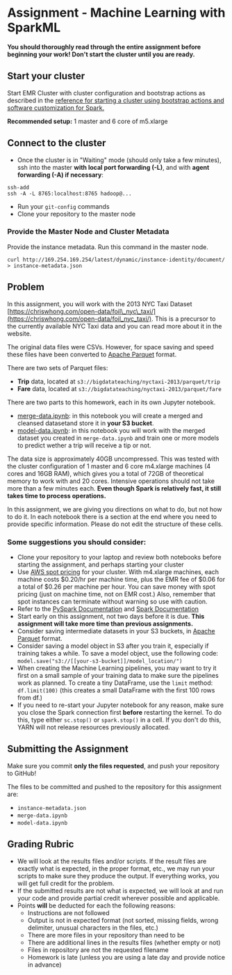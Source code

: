 # Assignment - Machine Learning with SparkML

**You should thoroughly read through the entire assignment before beginning your work! Don't start the cluster until you are ready.**

## Start your cluster

Start EMR Cluster with cluster configuration and bootstrap actions as described in the [reference for starting a cluster using bootstrap actions and software customization for Spark.](https://github.com/bigdatateaching/using-bootstrap-actions)

**Recommended setup:** 1 master and 6 core of m5.xlarge

## Connect to the cluster

* Once the cluster is in "Waiting" mode (should only take a few minutes), ssh into the master **with local port forwarding (-L)**, and with **agent forwarding (-A) if necessary**:

```
ssh-add
ssh -A -L 8765:localhost:8765 hadoop@...
```
* Run your `git-config` commands
* Clone your repository to the master node


### Provide the Master Node and Cluster Metadata

Provide the instance metadata. Run this command in the master node.

```
curl http://169.254.169.254/latest/dynamic/instance-identity/document/ > instance-metadata.json
```

## Problem

In this assignment, you will work with the 2013 NYC Taxi Dataset [https://chriswhong.com/open-data/foil\_nyc\_taxi/](https://chriswhong.com/open-data/foil_nyc_taxi/). This is a precursor to the currently available NYC Taxi data and you can read more about it in the website.

The original data files were CSVs. However, for space saving and speed these files have been converted to [Apache Parquet](https://parquet.apache.org/) format.

There are two sets of Parquet files:

*  **Trip** data, located at `s3://bigdatateaching/nyctaxi-2013/parquet/trip`
*  **Fare** data, located at `s3://bigdatateaching/nyctaxi-2013/parquet/fare`

There are two parts to this homework, each in its own Jupyter notebook.

* [merge-data.ipynb](merge-data.ipynb): in this notebook you will create a merged and cleansed datasetand store it in **your S3 bucket**.
* [model-data.ipynb](model-data.ipynb): in this notebook you will work with the merged dataset you created in `merge-data.ipynb` and train one or more models  to predict wether a trip will receive a tip or not.

The data size is approximately 40GB uncompressed. This was tested with the cluster configuration of 1 master and 6 core m4.xlarge machines (4 cores and 16GB RAM), which gives you a total of 72GB of theoretical memory to work with and 20 cores. Intensive operations should not take more than a few minutes each. **Even though Spark is relatively fast, it still takes time to process operations.**

In this assignment, we are giving you directions on what to do, but not how to do it. In each notebook there is a section at the end where you need to provide specific information. Please do not edit the structure of these cells.

### Some suggestions you should consider:

* Clone your repository to your laptop and review both notebooks before starting the assignment, and perhaps starting your cluster
* Use [AWS spot pricing](https://aws.amazon.com/ec2/spot/pricing/) for your cluster. With m4.xlarge machines, each machine costs $0.20/hr per machine time, plus the EMR fee of $0.06 for a total of $0.26 per machine per hour. You can save money with spot pricing (just on machine time, not on EMR cost.) Also, remember that spot instances can terminate without warning so use with caution.
* Refer to the [PySpark Documentation](https://spark.apache.org/docs/latest/api/python/index.html) and [Spark Documentation](https://spark.apache.org/docs/latest/)
* Start early on this assignment, not two days before it is due. **This assignment will take more time than previous assignments.**
* Consider saving intermediate datasets in your S3 buckets, in [Apache Parquet](https://parquet.apache.org/) format. 
* Consider saving a model object in S3 after you train it, especially if training takes a while. To save a model object, use the following code: `model.save("s3://[[your-s3-bucket]]/model_location/")`
* When creating the Machine Learning pipelines, you may want to try it first on a small sample of your training data to make sure the pipelines work as planned. To create a tiny DataFrame, use the `limit` method: `df.limit(100)` (this creates a small DataFrame with the first 100 rows from df.)
* If you need to re-start your Jupyter notebook for any reason, make sure you close the Spark connection first **before** restarting the kernel. To do this, type either `sc.stop()` or `spark.stop()` in a cell. If you don't do this, YARN will not release resources previously allocated.

## Submitting the Assignment

Make sure you commit **only the files requested**, and push your repository to GitHub!

The files to be committed and pushed to the repository for this assignment are:

* `instance-metadata.json`
* `merge-data.ipynb`
* `model-data.ipynb`


## Grading Rubric 

-   We will look at the results files and/or scripts. If the result files are exactly what is expected, in the proper format, etc., we may run your scripts to make sure they produce the output. If everything works, you will get full credit for the problem.
-   If the submitted results are not what is expected, we will look at and run your code and provide partial credit wherever possible and applicable.
-   Points **will** be deducted for each the following reasons:
    -   Instructions are not followed
    -   Output is not in expected format (not sorted, missing fields, wrong delimiter, unusual characters in the files, etc.)
    -   There are more files in your repository than need to be
    -   There are additional lines in the results files (whether empty or not)
    -   Files in repository are not the requested filename
    -   Homework is late (unless you are using a late day and provide notice in advance)


